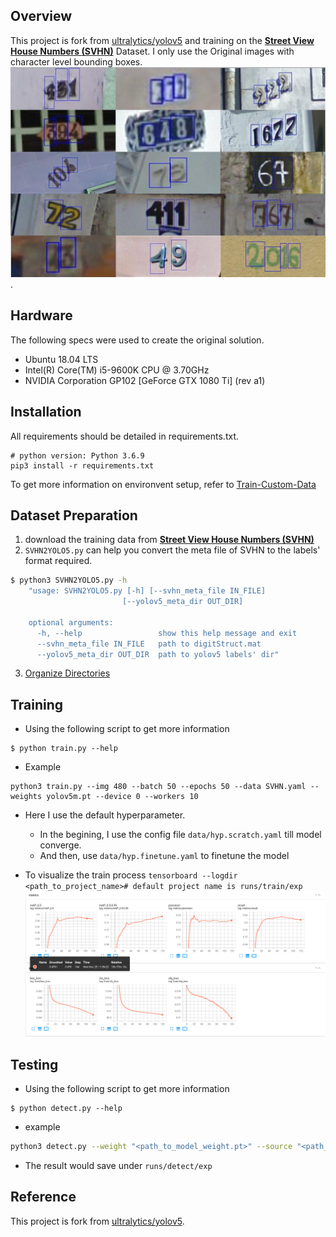 ## Overview
This project is fork from [ultralytics/yolov5](https://github.com/ultralytics/yolov5) and training on the [**Street View House Numbers (SVHN)**](http://ufldl.stanford.edu/housenumbers/) Dataset. I only use the Original images with character level bounding boxes.
![](https://raw.githubusercontent.com/ljs7619480/yolov5/SVHN/banner/SVHN.jpg).

## Hardware
The following specs were used to create the original solution.
- Ubuntu 18.04 LTS
- Intel(R) Core(TM) i5-9600K CPU @ 3.70GHz
- NVIDIA Corporation GP102 [GeForce GTX 1080 Ti] (rev a1) 

## Installation
All requirements should be detailed in requirements.txt.
```
# python version: Python 3.6.9
pip3 install -r requirements.txt
```
To get more information on environvent setup, refer to [Train-Custom-Data](https://github.com/ultralytics/yolov5/wiki/Train-Custom-Data)

## Dataset Preparation
1. download the training data from [**Street View House Numbers (SVHN)**](http://ufldl.stanford.edu/housenumbers/) 
2. `SVHN2YOLO5.py` can help you convert the meta file of SVHN to the labels' format required.
```bash
$ python3 SVHN2YOLO5.py -h
    "usage: SVHN2YOLO5.py [-h] [--svhn_meta_file IN_FILE]
                         [--yolov5_meta_dir OUT_DIR]

    optional arguments:
      -h, --help                 show this help message and exit
      --svhn_meta_file IN_FILE   path to digitStruct.mat
      --yolov5_meta_dir OUT_DIR  path to yolov5 labels' dir"
```
3. [Organize Directories](https://github.com/ultralytics/yolov5/wiki/Train-Custom-Data#3-organize-directories)

## Training
- Using the following script to get more information
```
$ python train.py --help
```
- Example
```
python3 train.py --img 480 --batch 50 --epochs 50 --data SVHN.yaml --weights yolov5m.pt --device 0 --workers 10
```
- Here I use the default hyperparameter.
    - In the begining, I use the config file `data/hyp.scratch.yaml` till model converge.
    - And then, use `data/hyp.finetune.yaml` to finetune the model

- To visualize the train process
    `tensorboard --logdir <path_to_project_name># default project name is runs/train/exp`
    ![](https://raw.githubusercontent.com/ljs7619480/yolov5/SVHN/banner/tensorboard.png)
    
## Testing
- Using the following script to get more information
```
$ python detect.py --help
```
- example
```bash
python3 detect.py --weight "<path_to_model_weight.pt>" --source "<path_to_img or path_to_img_dir>" --device 0 --save-txt --save-conf
```
- The result would save under `runs/detect/exp`

## Reference
This project is fork from [ultralytics/yolov5](https://github.com/ultralytics/yolov5).
